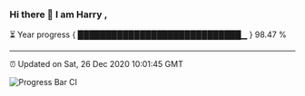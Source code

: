 ### Hi there 👋 I am Harry , 

⏳ Year progress { █████████████████████████████▁ } 98.47 %

---

⏰ Updated on Sat, 26 Dec 2020 10:01:45 GMT

![Progress Bar CI](https://github.com/duykhang68/duykhang68/workflows/Progress%20Bar%20CI/badge.svg)
